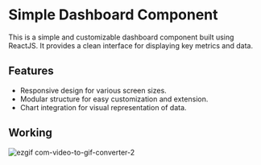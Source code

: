 # Simple Dashboard Component

This is a simple and customizable dashboard component built using ReactJS. It provides a clean interface for displaying key metrics and data.

## Features

- Responsive design for various screen sizes.
- Modular structure for easy customization and extension.
- Chart integration for visual representation of data.

## Working
![ezgif com-video-to-gif-converter-2](https://github.com/hp-8/Simple-Dashboard/assets/106737575/1769398f-fbc3-40bf-b58f-b7639c2da4d6)
